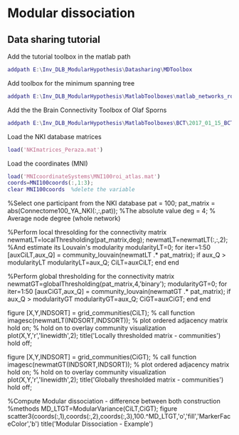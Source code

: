 # Modular dissociation 
## Data sharing tutorial

Add the tutorial toolbox in the matlab path
```Matlab
addpath E:\Inv_DLB_ModularHypothesis\Datasharing\MDToolbox
```
Add toolbox for the minimum spanning tree
```Matlab
addpath E:\Inv_DLB_ModularHypothesis\MatlabToolboxes\matlab_networks_routines\code
```
Add the the Brain Connectivity Toolbox of Olaf Sporns
```Matlab
addpath E:\Inv_DLB_ModularHypothesis\MatlabToolboxes\BCT\2017_01_15_BCT
```
Load the NKI database matrices
```Matlab
load('NKImatrices_Peraza.mat')
```
Load the coordinates (MNI)
```Matlab
load('MNIcoordinateSystems\MNI100roi_atlas.mat')
coords=MNI100coords(:,1:3);
clear MNI100coords  %delete the variable
```

%Select one participant from the NKI database
pat = 100;
pat_matrix = abs(Connectome100_YA_NKI(:,:,pat)); %The absolute value
deg = 4; % Average node degree (whole network)

%Perform local thresolding for the connectivity matrix
newmatLT=localThresholding(pat_matrix,deg);
newmatLT=newmatLT(:,:,2);
%And estimate its Louvain's modularity
modularityLT=0;
for iter=1:50 
    [auxCiLT,aux_Q] = community_louvain(newmatLT .* pat_matrix);
    if aux_Q > modularityLT
        modularityLT=aux_Q;
        CiLT=auxCiLT;
    end
end

%Perform global thresholding for the connectivity matrix
newmatGT=globalThresholding(pat_matrix,4,'binary');
modularityGT=0;
for iter=1:50 
    [auxCiGT,aux_Q] = community_louvain(newmatGT .* pat_matrix);
    if aux_Q > modularityGT
        modularityGT=aux_Q;
        CiGT=auxCiGT;
    end
end

figure
[X,Y,INDSORT] = grid_communities(CiLT); % call function
imagesc(newmatLT(INDSORT,INDSORT));           % plot ordered adjacency matrix
hold on;                                 % hold on to overlay community visualization
plot(X,Y,'r','linewidth',2);
title('Locally thresholded matrix - communities')
hold off;

figure
[X,Y,INDSORT] = grid_communities(CiGT); % call function
imagesc(newmatGT(INDSORT,INDSORT));           % plot ordered adjacency matrix
hold on;                                 % hold on to overlay community visualization
plot(X,Y,'r','linewidth',2);
title('Globally thresholded matrix - communities')
hold off;

%Compute Modular dissociation - difference between both construction
%methods
MD_LTGT=ModularVariance(CiLT,CiGT);
figure
scatter3(coords(:,1),coords(:,2),coords(:,3),100.^MD_LTGT,'o','fill','MarkerFaceColor','b')
title('Modular Dissociation - Example')


